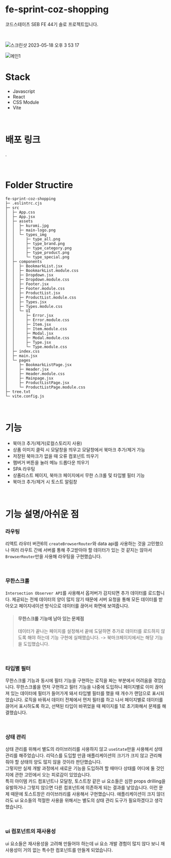 # fe-sprint-coz-shopping

코드스테이츠 SEB FE 44기 솔로 프로젝트입니다.

<br>

![스크린샷 2023-05-18 오후 3 53 17](https://github.com/JeanneLee57/fe-sprint-coz-shopping/assets/122351417/d531b7c8-5ce5-48c1-80a6-2e793c4d3448)

![메인1](https://github.com/JeanneLee57/fe-sprint-coz-shopping/assets/122351417/c947785b-c528-4cc2-96d2-6041250533f3)

# Stack

- Javascript
- React
- CSS Module
- Vite

<br>

# 배포 링크

.

<br>

# Folder Structire

```
fe-sprint-coz-shopping
├─ .eslintrc.cjs
├─ src
│  ├─ App.css
│  ├─ App.jsx
│  ├─ assets
│  │  ├─ kuromi.jpg
│  │  ├─ main-logo.png
│  │  └─ types_img
│  │     ├─ type_all.png
│  │     ├─ type_brand.png
│  │     ├─ type_category.png
│  │     ├─ type_product.png
│  │     └─ type_special.png
│  ├─ components
│  │  ├─ BookmarkList.jsx
│  │  ├─ BookmarkList.module.css
│  │  ├─ Dropdown.jsx
│  │  ├─ Dropdown.module.css
│  │  ├─ Footer.jsx
│  │  ├─ Footer.module.css
│  │  ├─ ProductList.jsx
│  │  ├─ ProductList.module.css
│  │  ├─ Types.jsx
│  │  ├─ Types.module.css
│  │  └─ UI
│  │     ├─ Error.jsx
│  │     ├─ Error.module.css
│  │     ├─ Item.jsx
│  │     ├─ Item.module.css
│  │     ├─ Modal.jsx
│  │     ├─ Modal.module.css
│  │     ├─ Type.jsx
│  │     └─ Type.module.css
│  ├─ index.css
│  ├─ main.jsx
│  └─ pages
│     ├─ BookmarkListPage.jsx
│     ├─ Header.jsx
│     ├─ Header.module.css
│     ├─ Mainpage.jsx
│     ├─ ProductListPage.jsx
│     └─ ProductListPage.module.css
├─ tree.txt
└─ vite.config.js

```

<br>

# 기능

- 북마크 추가/제거(로컬스토리지 사용)
- 상품 이미지 클릭 시 모달창을 띄우고 모달창에서 북마크 추가/제거 가능
- 저장된 북마크가 없을 때 오류 컴포넌트 띄우기
- 햄버거 버튼을 눌러 메뉴 드롭다운 띄우기
- SPA 라우팅
- 상품리스트 페이지, 북마크 페이지에서 무한 스크롤 및 타입별 필터 기능
- 북마크 추가/제거 시 토스트 알림창

<br>

# 기능 설명/아쉬운 점

### 라우팅

리액트 라우터 버전6의 `createBrowserRouter`와 data api를 사용하는 것을 고민했으나 여러 라우트 간에 서버를 통해 주고받아야 할 데이터가 있는 것 같지는 않아서 `BrowserRouter`만을 사용해 라우팅을 구현했습니다.

<br>

### 무한스크롤

`Intersection Observer API`를 사용해서 옵저버가 감지되면 추가 데이터를 로드합니다. 제공되는 전체 데이터의 양이 많지 않기 때문에 서버 요청을 통해 모든 데이터를 받아오고 페이지네이션 방식으로 데이터를 끊어서 화면에 보여줍니다.

> #### 무한스크롤 기능에 남아 있는 문제점
>
> 데이터가 끝나는 페이지를 설정해서 끝에 도달하면 추가로 데이터를 로드하지 않도록 해야 하는데 기능 구현에 실패했습니다. -> 북마크페이지에서는 해당 기능을 도입했습니다.

<br>

### 타입별 필터

무한스크롤 기능과 동시에 필터 기능을 구현하는 로직을 짜는 부분에서 어려움을 겪었습니다. 무한스크롤을 먼저 구현하고 필터 기능을 나중에 도입하니 페이지별로 이미 끊어져 있는 데이터에 필터가 들어가게 돼서 타입별 필터를 했을 때 개수가 랜덤으로 표시되었습니다. 로직을 바꿔서 데이터 전체에서 먼저 필터를 하고 나서 페이지별로 데이터를 끊어서 표시하도록 하고, 선택된 타입이 바뀌었을 때 페이지를 1로 초기화해서 문제를 해결했습니다.

<br>

### 상태 관리

상태 관리를 위해서 별도의 라이브러리를 사용하지 않고 `useState`만을 사용해서 상태 관리를 해주었습니다. 리덕스를 도입할 만큼 애플리케이션의 크기가 크지 않고 관리해 줘야 할 상태의 양도 많지 않을 것이라 판단했습니다.<br>
그렇지만 실제 개발 과정에서 새로운 기능을 도입하려 할 때마다 상태를 어디에 둘 것인지에 관한 고민에서 오는 피로감이 있었습니다.<br>
특히 아이템 카드 컴포넌트나 모달창, 토스트창 같은 ui 요소들은 심한 props drilling을 유발하거나 그렇지 않으면 다른 컴포넌트에 의존하게 되는 결과를 낳았습니다. 이런 문제 때문에 토스트창은 라이브러리를 사용해서 구현했습니다. 애플리케이션이 크지 않더라도 ui 요소들의 적절한 사용을 위해서는 별도의 상태 관리 도구가 필요하겠다고 생각했습니다.

<br>

### ui 컴포넌트의 재사용성

ui 요소들은 재사용성을 고려해 만들어야 하는데 ui 요소 개발 경험이 많지 않다 보니 재사용성이 거의 없는 특수한 컴포넌트를 만들게 되었습니다.
